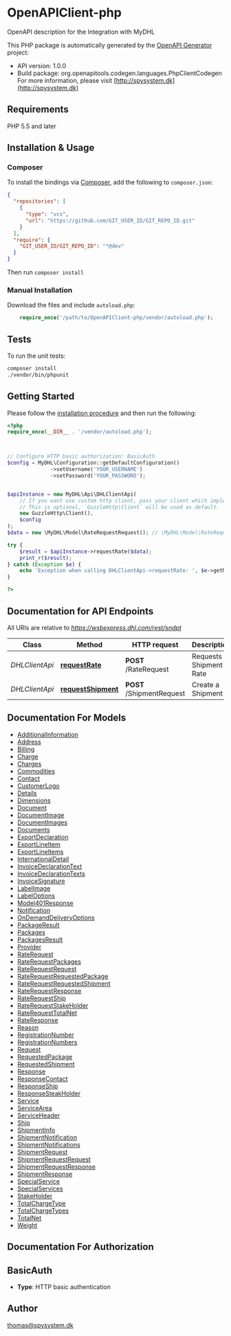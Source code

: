 # OpenAPIClient-php

OpenAPI description for the Integration with MyDHL

This PHP package is automatically generated by the [OpenAPI Generator](https://openapi-generator.tech) project:

- API version: 1.0.0
- Build package: org.openapitools.codegen.languages.PhpClientCodegen
For more information, please visit [http://spysystem.dk](http://spysystem.dk)

## Requirements

PHP 5.5 and later

## Installation & Usage

### Composer

To install the bindings via [Composer](http://getcomposer.org/), add the following to `composer.json`:

```json
{
  "repositories": [
    {
      "type": "vcs",
      "url": "https://github.com/GIT_USER_ID/GIT_REPO_ID.git"
    }
  ],
  "require": {
    "GIT_USER_ID/GIT_REPO_ID": "*@dev"
  }
}
```

Then run `composer install`

### Manual Installation

Download the files and include `autoload.php`:

```php
    require_once('/path/to/OpenAPIClient-php/vendor/autoload.php');
```

## Tests

To run the unit tests:

```bash
composer install
./vendor/bin/phpunit
```

## Getting Started

Please follow the [installation procedure](#installation--usage) and then run the following:

```php
<?php
require_once(__DIR__ . '/vendor/autoload.php');



// Configure HTTP basic authorization: BasicAuth
$config = MyDHL\Configuration::getDefaultConfiguration()
              ->setUsername('YOUR_USERNAME')
              ->setPassword('YOUR_PASSWORD');


$apiInstance = new MyDHL\Api\DHLClientApi(
    // If you want use custom http client, pass your client which implements `GuzzleHttp\ClientInterface`.
    // This is optional, `GuzzleHttp\Client` will be used as default.
    new GuzzleHttp\Client(),
    $config
);
$data = new \MyDHL\Model\RateRequestRequest(); // \MyDHL\Model\RateRequestRequest | Rate Request Data

try {
    $result = $apiInstance->requestRate($data);
    print_r($result);
} catch (Exception $e) {
    echo 'Exception when calling DHLClientApi->requestRate: ', $e->getMessage(), PHP_EOL;
}

?>
```

## Documentation for API Endpoints

All URIs are relative to *https://wsbexpress.dhl.com/rest/sndpt*

Class | Method | HTTP request | Description
------------ | ------------- | ------------- | -------------
*DHLClientApi* | [**requestRate**](docs/Api/DHLClientApi.md#requestrate) | **POST** /RateRequest | Requests a Shipment Rate
*DHLClientApi* | [**requestShipment**](docs/Api/DHLClientApi.md#requestshipment) | **POST** /ShipmentRequest | Create a Shipment


## Documentation For Models

 - [AdditionalInformation](docs/Model/AdditionalInformation.md)
 - [Address](docs/Model/Address.md)
 - [Billing](docs/Model/Billing.md)
 - [Charge](docs/Model/Charge.md)
 - [Charges](docs/Model/Charges.md)
 - [Commodities](docs/Model/Commodities.md)
 - [Contact](docs/Model/Contact.md)
 - [CustomerLogo](docs/Model/CustomerLogo.md)
 - [Details](docs/Model/Details.md)
 - [Dimensions](docs/Model/Dimensions.md)
 - [Document](docs/Model/Document.md)
 - [DocumentImage](docs/Model/DocumentImage.md)
 - [DocumentImages](docs/Model/DocumentImages.md)
 - [Documents](docs/Model/Documents.md)
 - [ExportDeclaration](docs/Model/ExportDeclaration.md)
 - [ExportLineItem](docs/Model/ExportLineItem.md)
 - [ExportLineItems](docs/Model/ExportLineItems.md)
 - [InternationalDetail](docs/Model/InternationalDetail.md)
 - [InvoiceDeclarationText](docs/Model/InvoiceDeclarationText.md)
 - [InvoiceDeclarationTexts](docs/Model/InvoiceDeclarationTexts.md)
 - [InvoiceSignature](docs/Model/InvoiceSignature.md)
 - [LabelImage](docs/Model/LabelImage.md)
 - [LabelOptions](docs/Model/LabelOptions.md)
 - [Model401Response](docs/Model/Model401Response.md)
 - [Notification](docs/Model/Notification.md)
 - [OnDemandDeliveryOptions](docs/Model/OnDemandDeliveryOptions.md)
 - [PackageResult](docs/Model/PackageResult.md)
 - [Packages](docs/Model/Packages.md)
 - [PackagesResult](docs/Model/PackagesResult.md)
 - [Provider](docs/Model/Provider.md)
 - [RateRequest](docs/Model/RateRequest.md)
 - [RateRequestPackages](docs/Model/RateRequestPackages.md)
 - [RateRequestRequest](docs/Model/RateRequestRequest.md)
 - [RateRequestRequestedPackage](docs/Model/RateRequestRequestedPackage.md)
 - [RateRequestRequestedShipment](docs/Model/RateRequestRequestedShipment.md)
 - [RateRequestResponse](docs/Model/RateRequestResponse.md)
 - [RateRequestShip](docs/Model/RateRequestShip.md)
 - [RateRequestStakeHolder](docs/Model/RateRequestStakeHolder.md)
 - [RateRequestTotalNet](docs/Model/RateRequestTotalNet.md)
 - [RateResponse](docs/Model/RateResponse.md)
 - [Reason](docs/Model/Reason.md)
 - [RegistrationNumber](docs/Model/RegistrationNumber.md)
 - [RegistrationNumbers](docs/Model/RegistrationNumbers.md)
 - [Request](docs/Model/Request.md)
 - [RequestedPackage](docs/Model/RequestedPackage.md)
 - [RequestedShipment](docs/Model/RequestedShipment.md)
 - [Response](docs/Model/Response.md)
 - [ResponseContact](docs/Model/ResponseContact.md)
 - [ResponseShip](docs/Model/ResponseShip.md)
 - [ResponseSteakHolder](docs/Model/ResponseSteakHolder.md)
 - [Service](docs/Model/Service.md)
 - [ServiceArea](docs/Model/ServiceArea.md)
 - [ServiceHeader](docs/Model/ServiceHeader.md)
 - [Ship](docs/Model/Ship.md)
 - [ShipmentInfo](docs/Model/ShipmentInfo.md)
 - [ShipmentNotification](docs/Model/ShipmentNotification.md)
 - [ShipmentNotifications](docs/Model/ShipmentNotifications.md)
 - [ShipmentRequest](docs/Model/ShipmentRequest.md)
 - [ShipmentRequestRequest](docs/Model/ShipmentRequestRequest.md)
 - [ShipmentRequestResponse](docs/Model/ShipmentRequestResponse.md)
 - [ShipmentResponse](docs/Model/ShipmentResponse.md)
 - [SpecialService](docs/Model/SpecialService.md)
 - [SpecialServices](docs/Model/SpecialServices.md)
 - [StakeHolder](docs/Model/StakeHolder.md)
 - [TotalChargeType](docs/Model/TotalChargeType.md)
 - [TotalChargeTypes](docs/Model/TotalChargeTypes.md)
 - [TotalNet](docs/Model/TotalNet.md)
 - [Weight](docs/Model/Weight.md)


## Documentation For Authorization



## BasicAuth


- **Type**: HTTP basic authentication


## Author

thomas@spysystem.dk

